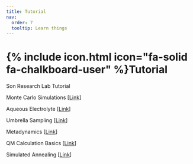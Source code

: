 ```yaml
---
title: Tutorial
nav:
  order: 7
  tooltip: Learn things
---
```


# {% include icon.html icon="fa-solid fa-chalkboard-user" %}Tutorial

Son Research Lab Tutorial

Monte Carlo Simulations [[Link](https://drive.google.com/drive/folders/1tQb_EUKkJB4NpQzNKn6UXHVjqWxgmJR8)]

Aqueous Electrolyte [[Link](https://drive.google.com/drive/folders/1_QDr2JLJ-ObtkFNAgzBKR2OlC1y0ngI3)]

Umbrella Sampling [[Link](https://drive.google.com/drive/folders/101Jv9RD5am_Ed2EES9GLtW7lGIqQyyeU)]

Metadynamics [[Link](https://drive.google.com/drive/folders/15EKaGKHl0UtIXDCq2TRzVrOgs-GNKqmd)]

QM Calculation Basics [[Link](https://drive.google.com/drive/folders/1e8y4DfPIF2uZ__Jdm_UKMgF6nEOiANuP)]

Simulated Annealing [[Link](https://drive.google.com/drive/folders/1P5fm9VuEpTymyr772KdvQIwjLKqBPFql)]
